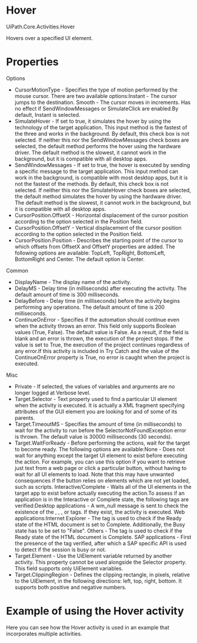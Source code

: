 ﻿# Hover

UiPath.Core.Activities.Hover

Hovers over a specified UI element.

# Properties

Options

* CursorMotionType - Specifies the type of motion performed by the mouse cursor. There are two available options:Instant - The cursor jumps to the destination. Smooth - The cursor moves in increments. Has no effect if SendWindowMessages or SimulateClick are enabled.By default, Instant is selected.
* SimulateHover - If set to true, it simulates the hover by using the technology of the target application. This input method is the fastest of the three and works in the background. By default, this check box is not selected. If neither this nor the SendWindowMessages check boxes are selected, the default method performs the hover using the hardware driver. The default method is the slowest, it cannot work in the background, but it is compatible with all desktop apps.
* SendWindowMessages - If set to true, the hover is executed by sending a specific message to the target application. This input method can work in the background, is compatible with most desktop apps, but it is not the fastest of the methods. By default, this check box is not selected. If neither this nor the SimulateHover check boxes are selected, the default method simulates the hover by using the hardware driver. The default method is the slowest, it cannot work in the background, but it is compatible with all desktop apps.
* CursorPosition.OffsetX - Horizontal displacement of the cursor position according to the option selected in the Position field.
* CursorPosition.OffsetY - Vertical displacement of the cursor position according to the option selected in the Position field.
* CursorPosition.Position - Describes the starting point of the cursor to which offsets from OffsetX and OffsetY properties are added. The following options are available: TopLeft, TopRight, BottomLeft, BottomRight and Center. The default option is Center.

Common

* DisplayName - The display name of the activity.
* DelayMS - Delay time (in milliseconds) after executing the activity. The default amount of time is 300 milliseconds.
* DelayBefore - Delay time (in milliseconds) before the activity begins performing any operations. The default amount of time is 200 milliseconds.
* ContinueOnError - Specifies if the automation should continue even when the activity throws an error. This field only supports Boolean values (True, False). The default value is False. As a result, if the field is blank and an error is thrown, the execution of the project stops. If the value is set to True, the execution of the project continues regardless of any error.If this activity is included in Try Catch and the value of the ContinueOnError property is True, no error is caught when the project is executed.

Misc

* Private - If selected, the values of variables and arguments are no longer logged at Verbose level.
* Target.Selector - Text property used to find a particular UI element when the activity is executed. It is actually a XML fragment specifying attributes of the GUI element you are looking for and of some of its parents.
* Target.TimeoutMS - Specifies the amount of time (in milliseconds) to wait for the activity to run before the SelectorNotFoundException error is thrown. The default value is 30000 milliseconds (30 seconds).
* Target.WaitForReady - Before performing the actions, wait for the target to become ready. The following options are available:None - Does not wait for anything except the target UI element to exist before executing the action. For example, you can use this option if you want to retrieve just text from a web page or click a particular button, without having to wait for all UI elements to load. Note that this may have unwanted consequences if the button relies on elements which are not yet loaded, such as scripts. Interactive/Complete - Waits all of the UI elements in the target app to exist before actually executing the action.To assess if an application is in the Interactive or Complete state, the following tags are verified:Desktop applications - A wm_null message is sent to check the existence of the <wnd>, <ctrl>, <java>, or <uia> tags. If they exist, the activity is executed. Web applications:Internet Explorer - The <webctrl> tag is used to check if the Ready state of the HTML document is set to Complete. Additionally, the Busy state has to be set to "False". Others - The <webctrl> tag is used to check if the Ready state of the HTML document is Complete. SAP applications - First the presence of the <wnd> tag verified, after which a SAP specific API is used to detect if the session is busy or not.
* Target.Element - Use the UiElement variable returned by another activity. This property cannot be used alongside the Selector property. This field supports only UiElement variables.
* Target.ClippingRegion - Defines the clipping rectangle, in pixels, relative to the UiElement, in the following directions: left, top, right, bottom. It supports both positive and negative numbers.

# Example of using the Hover activity

Here you can see how the Hover activity is used in an example that incorporates multiple activities.
